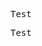 <pre class="file" data-target="clipboard">Test</pre>
          


<pre class="file" data-target="regex???">Test</pre>
          




